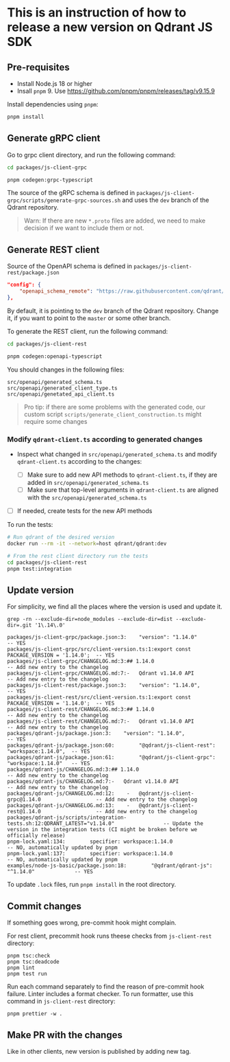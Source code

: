 
# This is an instruction of how to release a new version on Qdrant JS SDK


## Pre-requisites


- Install Node.js 18 or higher
- Insall `pnpm` 9. Use https://github.com/pnpm/pnpm/releases/tag/v9.15.9


Install dependencies using `pnpm`:

```bash
pnpm install
```


## Generate gRPC client


Go to grpc client directory, and run the following command:

```bash
cd packages/js-client-grpc

pnpm codegen:grpc-typescript
```

The source of the gRPC schema is defined in `packages/js-client-grpc/scripts/generate-grpc-sources.sh`
and uses the `dev` branch of the Qdrant repository.

> Warn: If there are new `*.proto` files are added, we need to make decision if we want to include them or not.


## Generate REST client


Source of the OpenAPI schema is defined in `packages/js-client-rest/package.json`

```json
"config": {
    "openapi_schema_remote": "https://raw.githubusercontent.com/qdrant/qdrant/dev/docs/redoc/master/openapi.json"
},
```

By default, it is pointing to the `dev` branch of the Qdrant repository.
Change it, if you want to point to the `master` or some other branch.


To generate the REST client, run the following command:

```bash
cd packages/js-client-rest

pnpm codegen:openapi-typescript
```

You should changes in the following files:

```
src/openapi/generated_schema.ts
src/openapi/generated_client_type.ts
src/openapi/genetated_api_client.ts
```

> Pro tip: if there are some problems with the generated code, our custom script `scripts/generate_client_construction.ts` might require some changes


### Modify `qdrant-client.ts` according to generated changes


- Inspect what changed in `src/openapi/generated_schema.ts` and modify `qdrant-client.ts` according to the changes:

    - [ ] Make sure to add new API methods to `qdrant-client.ts`, if they are added in `src/openapi/generated_schema.ts`
    - [ ] Make sure that top-level arguments in `qdrant-client.ts` are aligned with the `src/openapi/generated_schema.ts`

- [ ] If needed, create tests for the new API methods

To run the tests:

```bash
# Run qdrant of the desired version
docker run --rm -it --network=host qdrant/qdrant:dev

# From the rest client directory run the tests
cd packages/js-client-rest
pnpm test:integration
```



## Update version

For simplicity, we find all the places where the version is used and update it.

```
grep -rn --exclude-dir=node_modules --exclude-dir=dist --exclude-dir=.git '1\.14\.0'
```

```
packages/js-client-grpc/package.json:3:    "version": "1.14.0"                            -- YES
packages/js-client-grpc/src/client-version.ts:1:export const PACKAGE_VERSION = '1.14.0';  -- YES
packages/js-client-grpc/CHANGELOG.md:3:## 1.14.0                                          -- Add new entry to the changelog
packages/js-client-grpc/CHANGELOG.md:7:-   Qdrant v1.14.0 API                             -- Add new entry to the changelog
packages/js-client-rest/package.json:3:    "version": "1.14.0",                           -- YES
packages/js-client-rest/src/client-version.ts:1:export const PACKAGE_VERSION = '1.14.0';  -- YES
packages/js-client-rest/CHANGELOG.md:3:## 1.14.0                                          -- Add new entry to the changelog
packages/js-client-rest/CHANGELOG.md:7:-   Qdrant v1.14.0 API                             -- Add new entry to the changelog
packages/qdrant-js/package.json:3:    "version": "1.14.0",                                -- YES
packages/qdrant-js/package.json:60:        "@qdrant/js-client-rest": "workspace:1.14.0",  -- YES
packages/qdrant-js/package.json:61:        "@qdrant/js-client-grpc": "workspace:1.14.0"   -- YES
packages/qdrant-js/CHANGELOG.md:3:## 1.14.0                                               -- Add new entry to the changelog
packages/qdrant-js/CHANGELOG.md:7:-   Qdrant v1.14.0 API                                  -- Add new entry to the changelog
packages/qdrant-js/CHANGELOG.md:12:    -   @qdrant/js-client-grpc@1.14.0                  -- Add new entry to the changelog
packages/qdrant-js/CHANGELOG.md:13:    -   @qdrant/js-client-rest@1.14.0                  -- Add new entry to the changelog
packages/qdrant-js/scripts/integration-tests.sh:12:QDRANT_LATEST="v1.14.0"                -- Update the version in the integration tests (CI might be broken before we officially release)
pnpm-lock.yaml:134:        specifier: workspace:1.14.0                                    -- NO, automatically updated by pnpm
pnpm-lock.yaml:137:        specifier: workspace:1.14.0                                    -- NO, automatically updated by pnpm
examples/node-js-basic/package.json:18:        "@qdrant/qdrant-js": "^1.14.0"             -- YES
```


To update `.lock` files, run `pnpm install` in the root directory.


## Commit changes

If something goes wrong, pre-commit hook might complain.

For rest client, precommit hook runs theese checks from `js-client-rest` directory:
```
pnpm tsc:check
pnpm tsc:deadcode
pnpm lint
pnpm test run
```

Run each command separately to find the reason of pre-commit hook failure.
Linter includes a format checker. To run formatter, use this command in `js-client-rest` directory:
```
pnpm prettier -w .
```

## Make PR with the changes

Like in other clients, new version is published by adding new tag.
